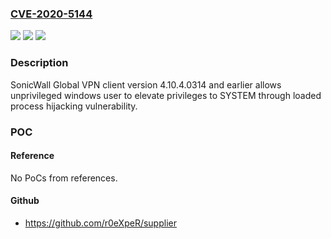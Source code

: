 ### [CVE-2020-5144](https://cve.mitre.org/cgi-bin/cvename.cgi?name=CVE-2020-5144)
![](https://img.shields.io/static/v1?label=Product&message=SonicWall%20Global%20VPN%20Client&color=blue)
![](https://img.shields.io/static/v1?label=Version&message=n%2Fa&color=blue)
![](https://img.shields.io/static/v1?label=Vulnerability&message=CWE-426%3A%20Untrusted%20Search%20Path&color=brighgreen)

### Description

SonicWall Global VPN client version 4.10.4.0314 and earlier allows unprivileged windows user to elevate privileges to SYSTEM through loaded process hijacking vulnerability.

### POC

#### Reference
No PoCs from references.

#### Github
- https://github.com/r0eXpeR/supplier

